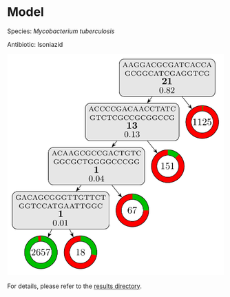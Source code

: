 
# Model

Species: *Mycobacterium tuberculosis*

Antibiotic: Isoniazid

<a href="./model.pdf"><img src="./model.png" /></a>

For details, please refer to the [results directory](../../../../../results/cart_b/mycobacterium%20tuberculosis/isoniazid/repeat_9/).


